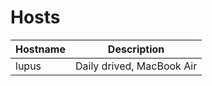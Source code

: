 # Hosts

| Hostname | Description               |
| -------- | ------------------------- |
| lupus    | Daily drived, MacBook Air |
